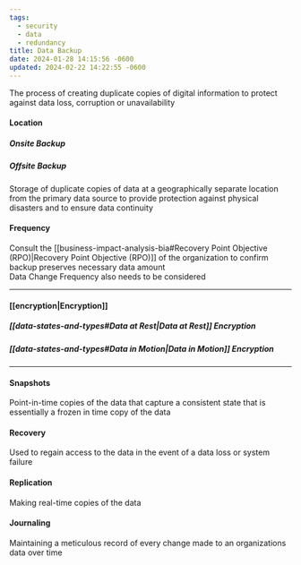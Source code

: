 ```yaml
---
tags:
  - security
  - data
  - redundancy
title: Data Backup
date: 2024-01-28 14:15:56 -0600
updated: 2024-02-22 14:22:55 -0600
---
```


The process of creating duplicate copies of digital information to protect against data loss, corruption or unavailability

#### Location

##### Onsite Backup
##### Offsite Backup
Storage of duplicate copies of data at a geographically separate location from the primary data source to provide protection against physical disasters and to ensure data continuity

#### Frequency
Consult the [[business-impact-analysis-bia#Recovery Point Objective (RPO)|Recovery Point Objective (RPO)]] of the organization to confirm backup preserves necessary data amount  
Data Change Frequency also needs to be considered

---

#### [[encryption|Encryption]]

##### [[data-states-and-types#Data at Rest|Data at Rest]] Encryption
##### [[data-states-and-types#Data in Motion|Data in Motion]] Encryption

---

#### Snapshots
Point-in-time copies of the data that capture a consistent state that is essentially a frozen in time copy of the data

#### Recovery
Used to regain access to the data in the event of a data loss or system failure

#### Replication
Making real-time copies of the data

#### Journaling
Maintaining a meticulous record of every change made to an organizations data over time
